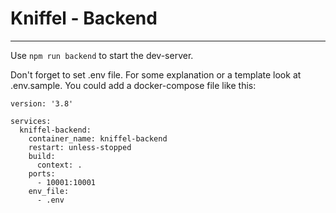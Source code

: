 
# Kniffel - Backend
___


Use `npm run backend` to start the dev-server.

Don't forget to set .env file. For some explanation or a template look at .env.sample.
You could add a docker-compose file like this:

```
version: '3.8'

services:
  kniffel-backend:
    container_name: kniffel-backend
    restart: unless-stopped
    build:
      context: .
    ports:
      - 10001:10001
    env_file:
      - .env
```
